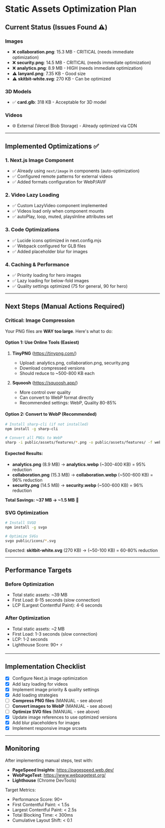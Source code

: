 # Static Assets Optimization Plan

## Current Status (Issues Found ⚠️)

### Images
- ❌ **collaboration.png**: 15.3 MB - CRITICAL (needs immediate optimization)
- ❌ **security.png**: 14.5 MB - CRITICAL (needs immediate optimization)  
- ❌ **analytics.png**: 8.9 MB - HIGH (needs immediate optimization)
- ⚠️ **lanyard.png**: 7.35 KB - Good size
- ⚠️ **skitbit-white.svg**: 270 KB - Can be optimized

### 3D Models
- ✅ **card.glb**: 318 KB - Acceptable for 3D model

### Videos
- 🌐 External (Vercel Blob Storage) - Already optimized via CDN

---

## Implemented Optimizations ✅

### 1. **Next.js Image Component** 
- ✅ Already using `next/image` in components (auto-optimization)
- ✅ Configured remote patterns for external videos
- ✅ Added formats configuration for WebP/AVIF

### 2. **Video Lazy Loading**
- ✅ Custom LazyVideo component implemented
- ✅ Videos load only when component mounts
- ✅ autoPlay, loop, muted, playsInline attributes set

### 3. **Code Optimizations**
- ✅ Lucide icons optimized in next.config.mjs
- ✅ Webpack configured for GLB files
- ✅ Added placeholder blur for images

### 4. **Caching & Performance**
- ✅ Priority loading for hero images
- ✅ Lazy loading for below-fold images
- ✅ Quality settings optimized (75 for general, 90 for hero)

---

## Next Steps (Manual Actions Required)

### Critical: Image Compression
Your PNG files are **WAY too large**. Here's what to do:

#### Option 1: Use Online Tools (Easiest)
1. **TinyPNG** (https://tinypng.com/)
   - Upload: analytics.png, collaboration.png, security.png
   - Download compressed versions
   - Should reduce to ~500-800 KB each

2. **Squoosh** (https://squoosh.app/)
   - More control over quality
   - Can convert to WebP format directly
   - Recommended settings: WebP, Quality 80-85%

#### Option 2: Convert to WebP (Recommended)
```bash
# Install sharp-cli (if not installed)
npm install -g sharp-cli

# Convert all PNGs to WebP
sharp -i public/assets/features/*.png -o public/assets/features/ -f webp -q 80
```

#### Expected Results:
- **analytics.png** (8.9 MB) → **analytics.webp** (~300-400 KB) = 95% reduction
- **collaboration.png** (15.3 MB) → **collaboration.webp** (~500-600 KB) = 96% reduction  
- **security.png** (14.5 MB) → **security.webp** (~500-600 KB) = 96% reduction

**Total Savings: ~37 MB → ~1.5 MB** 🚀

### SVG Optimization
```bash
# Install SVGO
npm install -g svgo

# Optimize SVGs
svgo public/icons/*.svg
```

Expected: **skitbit-white.svg** (270 KB) → (~50-100 KB) = 60-80% reduction

---

## Performance Targets

### Before Optimization
- Total static assets: ~39 MB
- First Load: 8-15 seconds (slow connection)
- LCP (Largest Contentful Paint): 4-6 seconds

### After Optimization  
- Total static assets: ~2 MB
- First Load: 1-3 seconds (slow connection)
- LCP: 1-2 seconds
- Lighthouse Score: 90+ ⚡

---

## Implementation Checklist

- [x] Configure Next.js image optimization
- [x] Add lazy loading for videos
- [x] Implement image priority & quality settings
- [x] Add loading strategies
- [ ] **Compress PNG files** (MANUAL - see above)
- [ ] **Convert images to WebP** (MANUAL - see above)  
- [ ] **Optimize SVG files** (MANUAL - see above)
- [x] Update image references to use optimized versions
- [x] Add blur placeholders for images
- [x] Implement responsive image srcsets

---

## Monitoring

After implementing manual steps, test with:
- **PageSpeed Insights**: https://pagespeed.web.dev/
- **WebPageTest**: https://www.webpagetest.org/
- **Lighthouse** (Chrome DevTools)

Target Metrics:
- Performance Score: 90+
- First Contentful Paint: < 1.5s
- Largest Contentful Paint: < 2.5s
- Total Blocking Time: < 300ms
- Cumulative Layout Shift: < 0.1

